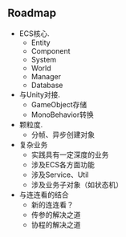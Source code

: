 ## Roadmap

* ECS核心.
    * Entity
    * Component
    * System
    * World
    * Manager
    * Database
* 与Unity对接.
    * GameObject存储
    * MonoBehavior转换
* 颗粒度.
    * 分帧、异步创建对象
* 复杂业务
    * 实践具有一定深度的业务
    * 涉及ECS各方面功能
    * 涉及Service、Util
    * 涉及业务子对象（如状态机）
* 与连连看的结合
    * 新的连连看？
    * 传参的解决之道
    * 协程的解决之道